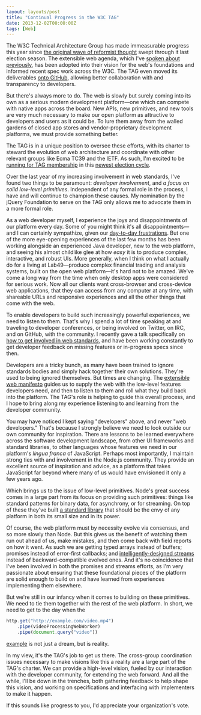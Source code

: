 ```yaml
---
layout: layouts/post
title: "Continual Progress in the W3C TAG"
date: 2013-12-02T00:00:00Z
tags: [Web]
---
```


The W3C Technical Architecture Group has made immeasurable progress this year since
[the original wave of reformist thought](http://infrequently.org/2012/12/reforming-the-w3c-tag/) swept through it last
election season. The extensible web agenda, which I've
[spoken about previously](http://domenic.me/2013/10/07/the-extensible-web/), has been adopted into their vision for the
web's foundations and informed recent spec work across the W3C. The TAG even moved its deliverables
[onto GitHub](https://github.com/w3ctag/), allowing better collaboration with and transparency to developers.

But there's always more to do. The web is slowly but surely coming into its own as a serious modern development
platform—one which can compete with native apps across the board. New APIs, new primitives, and new tools are very much
necessary to make our open platform as attractive to developers and users as it could be. To lure them away from the
walled gardens of closed app stores and vendor-proprietary development platforms, we must provide something better.

The TAG is in a unique position to oversee these efforts, with its charter to steward the evolution of web architecture
and coordinate with other relevant groups like Ecma TC39 and the IETF. As such, I'm excited to be
[running for TAG membership](http://lists.w3.org/Archives/Public/www-tag/2013Dec/0004.html) in this
[newest election cycle](http://www.w3.org/blog/TAG/2013/11/06/tag-election-2013/).

Over the last year of my increasing involvement in web standards, I've found two things to be paramount: _developer
involvement_, and _a focus on solid low-level primitives_. Independent of any formal role in the process, I have and
will continue to champion these causes. My nomination by the jQuery Foundation to serve on the TAG only allows me to
advocate them in a more formal role.

As a web developer myself, I experience the joys and disappointments of our platform every day. Some of you might think
it's all disappointments—and I can certainly sympathize, given our
[day-to-day frustrations](https://twitter.com/domenic/status/403668805542354944). But one of the more eye-opening
experiences of the last few months has been working alongside an experienced Java developer, new to the web platform,
and seeing his almost childlike glee at how _easy_ it is to produce complex, interactive, and robust UIs. More
generally, when I think on what I actually do for a living at Lab49—produce complex financial trading and analysis
systems, built on the open web platform—it's hard not to be amazed. We've come a long way from the time when only
desktop apps were considered for serious work. Now all our clients want cross-browser and cross-device web applications,
that they can access from any computer at any time, with shareable URLs and responsive experiences and all the other
things that come with the web.

To enable developers to build such increasingly powerful experiences, we need to listen to them. That's why I spend a
lot of time speaking at and traveling to developer conferences, or being involved on Twitter, on IRC, and on GitHub,
with the community. I recently gave a talk specifically on
[how to get involved in web standards](https://www.youtube.com/watch?v=hneN6aW-d9w&hd=1), and have been working
constantly to get developer feedback on missing features or in-progress specs since then.

Developers are a tricky bunch, as many have been trained to ignore standards bodies and simply hack together their own
solutions. They're used to being ignored themselves. But times are changing. The
[extensible web manifesto](http://extensiblewebmanifesto.org/) guides us to supply the web with the low-level features
developers need, and then to listen to them and roll what they build back into the platform. The TAG's role is helping
to guide this overall process, and I hope to bring along my experience listening to and learning from the developer
community.

You may have noticed I kept saying "developers" above, and never "web developers." That's because I strongly believe we
need to look outside our own community for inspiration. There are lessons to be learned everywhere across the software
development landscape, from other UI frameworks and standard libraries, to other languages whose features we need in our
platform's _lingua franca_ of JavaScript. Perhaps most importantly, I maintain strong ties with and involvement in the
Node.js community. They provide an excellent source of inspiration and advice, as a platform that takes JavaScript far
beyond where many of us would have envisioned it only a few years ago.

Which brings us to the issue of low-level primitives. Node's great success comes in a large part from its focus on
providing such primitives: things like standard patterns for binary data, for asynchrony, or for streaming. On top of
these they've built [a standard library](http://nodejs.org/api/) that should be the envy of any platform in both its
small size and in its power.

Of course, the web platform must by necessity evolve via consensus, and so more slowly than Node. But this gives us the
benefit of watching them run out ahead of us, make mistakes, and then come back with field reports on how it went. As
such we are getting typed arrays instead of buffers; promises instead of error-first callbacks; and
[intelligently-designed streams](https://github.com/whatwg/streams/) instead of backward-compatible evolved ones. And
it's no coincidence that I've been involved in both the promises and streams efforts, as I'm very passionate about
ensuring that these foundational pieces of the platform are solid enough to build on and have learned from experiences
implementing them elsewhere.

But we're still in our infancy when it comes to building on these primitives. We need to tie them together with the rest
of the web platform. In short, we need to get to the day when the

```js
http.get("http://example.com/video.mp4")
    .pipe(videoProcessingWebWorker)
    .pipe(document.query("video"))
```

[example](https://github.com/whatwg/streams/blob/master/Requirements.md#you-must-be-able-to-transform-streams-via-the-pipe-chain)
is not just a dream, but is reality.

In my view, it's the TAG's job to get us there. The cross-group coordination issues necessary to make visions like this
a reality are a large part of the TAG's charter. We can provide a high-level vision, fueled by our interaction with the
developer community, for extending the web forward. And all the while, I'll be down in the trenches, both gathering
feedback to help shape this vision, and working on specifications and interfacing with implementers to make it happen.

If this sounds like progress to you, I'd appreciate your organization's vote.

